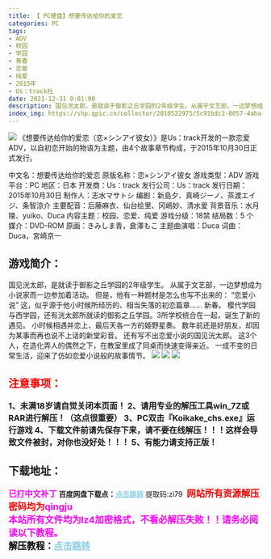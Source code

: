 ```yaml
---
title: 【 PC硬盘】想要传达给你的爱恋
categories: PC
tags:
- ADV
- 校园
- 学园
- 青春
- 恋爱
- 纯爱
- 2015年
- Us：track社
date: 2021-12-31 0:01:00
description: 国见洸太郎，是就读于御影之丘学园的2年级学生。从属于文艺部，一边梦想成为小说家而一边参加着活动。但是，他有一种题材是怎么也写不出来的“恋爱小说”这，似乎源于他小时候所经历的、相当失落的初恋篇章……
index_img: https://shp.qpic.cn/collector/2010522975/5c91bdc2-8057-4aba-ae10-b9e6cd735652/0
---
```

![](https://shp.qpic.cn/collector/2010522975/5c91bdc2-8057-4aba-ae10-b9e6cd735652/0)
《想要传达给你的爱恋（恋×シンアイ彼女）》是Us：track开发的一款恋爱ADV，以自初恋开始的物语为主题，由4个故事章节构成，于2015年10月30日正式发行。

中文名：想要传达给你的爱恋
原版名称：恋×シンアイ彼女
游戏类型：ADV
游戏平台：PC
地区：日本
开发商：Us：track
发行公司：Us：track
发行日期：2015年10月30日
制作人：志水マサトシ
编剧：新島夕、真崎ジーノ、茶渡エイジ、条智涼介
主要配音：后藤麻衣、仙台绘里、冈嶋妙、清水爱
背景音乐：水月陵、yuiko、Duca
内容主题：校园、恋爱、纯爱
游戏分级：18禁
结局数：5 个
媒介：DVD-ROM
原画：きみしま青，倉澤もこ
主题曲演唱：Duca
词曲：Duca，宮崎京一

## 游戏简介：
国见洸太郎，是就读于御影之丘学园的2年级学生。
从属于文艺部，一边梦想成为小说家而一边参加着活动。
但是，他有一种题材是怎么也写不出来的：
“恋爱小说”
这，似乎源于他小时候所经历的、相当失落的初恋篇章……
新春。
樱代学园与西学园，还有洸太郎所就读的御影之丘学园。3所学校统合在一起，诞生了新的遇见。
小时候相遇并恋上、最后天各一方的姫野星奏。
数年前还是好朋友，却因为某事而再也说不上话的新堂彩音。
还有写不出恋爱小说的国见洸太郎。
这3个人，在造化弄人的偶然之下，在教室里成了同桌而快速变得亲近。
一成不变的日常生活，迎来了仿如恋爱小说般的故事情节。
![](https://shp.qpic.cn/collector/2010522975/e9b6f1f6-2063-4172-8138-bfc38d0edb56/0)
![](https://shp.qpic.cn/collector/2010522975/4807a316-b412-4925-8581-4cfd5ec1bb1b/0)
![](https://shp.qpic.cn/collector/2010522975/06eb744c-329a-45c2-affd-1e4709b791e1/0)





## <font color=#FF0000 >注意事项：</font>
<font size=3><b>1、未满18岁请自觉关闭本页面！
2、请用专业的解压工具win_7Z或RAR进行解压！（这点很重要）
3、PC双击『Koikake_chs.exe』运行游戏
4、下载文件前请先保存下来，请不要在线解压！！！这样会导致文件被封，对你也没好处！！！
5、有能力请支持正版！</b></font>

## 下载地址：
<font color=#FF00FF size=3><b>已打中文补丁</b></font>
<b>百度网盘下载点：</b><a href="https://pan.baidu.com/s/1enS8g0CaK9kuMV3AmrD1rw?pwd=zi79" style="color: #87CEEB;"><b>点击跳转</b></a> 提取码:zi79
<a style="padding: 0" href="https://post.qingju.org/AD/"><img style="max-width:100%" src="https://img.acgus.top/i/2024/07/478f689b8021d8d499ab43d21acf137a.gif" alt=""></a>
<b><font color=#FF0000 size=4>网站所有资源解压密码均为</b></font><b><font color=#FF00FF size=4>qingju</font><font color=#FF0000 ></font></b><br><b><font color=#FF00FF size=4>本站所有文件均为lz4加密格式，不看必解压失败！！请务必阅读以下教程。</b></font><br><b><font color=#000 size=4>解压教程：</b><a href="https://post.qingju.org/tutorial/000/" style="color: #87CEEB;"><b>点击跳转</b></a>